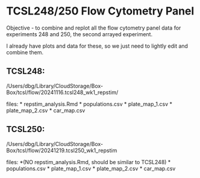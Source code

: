
# TCSL248/250 Flow Cytometry Panel

Objective - to combine and replot all the flow cytometry panel data for experiments 248 and 250, the second arrayed experiment.

I already have plots and data for these, so we just need to lightly edit and combine them. 

## TCSL248:

/Users/dbg/Library/CloudStorage/Box-Box/tcsl/flow/20241116.tcsl248_wk1_repstim/

files: 
    * repstim_analysis.Rmd
    * populations.csv
    * plate_map_1.csv
    * plate_map_2.csv
    * car_map.csv

## TCSL250:

/Users/dbg/Library/CloudStorage/Box-Box/tcsl/flow/20241219.tcsl250_wk1_repstim

files: 
    *(NO repstim_analysis.Rmd, should be similar to TCSL248)
    * populations.csv
    * plate_map_1.csv
    * plate_map_2.csv
    * car_map.csv

